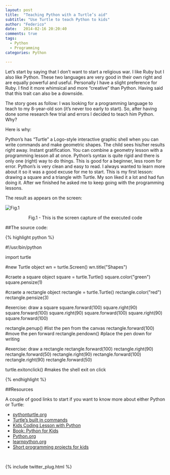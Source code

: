 ```yaml
---
layout: post
title:  "Teaching Python with a Turtle’s aid"
subtitle: "Use Turtle to teach Python to kids"
author: "Federico"
date:   2014-02-16 20:20:40
comments: true
tags:
  - Python
  - Programming
categories: Python

---
```



Let’s start by saying that I don’t want to start a religious war. I like Ruby but I also like Python. These two languages are very good in their own right and are equally powerful and useful.
Personally I have a slight preference for Ruby. I find it more whimsical and more “creative” than Python. Having said that this trait can also be a downside.

The story goes as follow: I was looking for a programming language to teach to my 8-year-old son (it’s never too early to start). So, after having done some research few trial and errors I decided to teach him Python. Why? 

Here is why:

Python’s has “Turtle” a Logo-style interactive graphic shell when you can write commands and make geometric shapes. The child sees his/her results right away. Instant gratification. You can combine a geometry lesson with a programming lesson all at once.
Python’s syntax is quite rigid and there is only one (right) way to do things. This is good for a beginner, less room for error.
Python’s is very clean and easy to read.
I always wanted to learn more about it so it was a good excuse for me to start.
This is my first lesson: drawing a square and a triangle with Turtle.
My son liked it a lot and had fun doing it. After we finished he asked me to keep going with the programming lessons.

The result as appears on the screen:

![Fig.1](http://paini.org/codecoms/wp-content/uploads/2014/02/turtle.png)
<p align="center">Fig.1 - This is the screen capture of the executed code <br> </p>


##The source code:

{% highlight python %}

#!/usr/bin/python

import turtle

#new Turtle object
wn = turtle.Screen()
wn.title("Shapes")

#craete a square object
square = turtle.Turtle()
square.color("green")
square.pensize(1)

#craete a rectangle object
rectangle = turtle.Turtle()
rectangle.color("red")
rectangle.pensize(3)

#exercise: draw a square
square.forward(100)
square.right(90)
square.forward(100)
square.right(90)
square.forward(100)
square.right(90)
square.forward(100)

rectangle.penup() #list the pen from the canvas
rectangle.forward(100) #move the pen forward
rectangle.pendown() #place the pen down for writing

#exercise: draw a rectangle
rectangle.forward(100)
rectangle.right(90)
rectangle.forward(50)
rectangle.right(90)
rectangle.forward(100)
rectangle.right(90)
rectangle.forward(50)

turtle.exitonclick() #makes the shell exit on click

{% endhighlight %}

##Resources

A couple of good links to start if you want to know more about either Python or Turtle:

 * [pythonturtle.org](http://pythonturtle.org/)
 * [Turtle’s built in commands](http://www.eg.bucknell.edu/~hyde/Python3/TurtleDirections.html)
 * [Kids Coding Lesson with Python](http://www.hanginghyena.com/blog/2013/05/07/python-turtles-a-fun-way-to-introduce-kids-to-coding/)
 * [Book: Python for Kids](http://www.nostarch.com/pythonforkids)
 * [Python.org](https://www.python.org/)
 * [learnpython.org](http://www.learnpython.org/)
 * [Short programming projects for kids](http://bytes.com/topic/python/answers/40648-short-programming-projects-kids)


<p>&nbsp;</p>
{% include twitter_plug.html %}